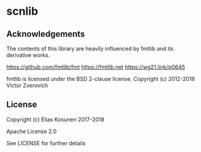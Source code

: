 # scnlib

## Acknowledgements

The contents of this library are heavily influenced by fmtlib and its derivative works.

https://github.com/fmtlib/fmt
https://fmtlib.net
https://wg21.link/p0645

fmtlib is licensed under the BSD 2-clause license.
Copyright (c) 2012-2018 Victor Zverovich

## License

Copyright (c) Elias Kosunen 2017-2018

Apache License 2.0

See LICENSE for further details